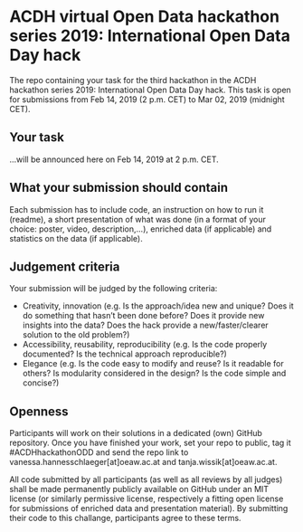 # ACDH virtual Open Data hackathon series 2019: International Open Data Day hack
The repo containing your task for the third hackathon in the ACDH hackathon series 2019: International Open Data Day hack. This task is open for submissions from Feb 14, 2019 (2 p.m. CET) to Mar 02, 2019 (midnight CET). 

## Your task

...will be announced here on Feb 14, 2019 at 2 p.m. CET.

## What your submission should contain

Each submission has to include code, an instruction on how to run it (readme), a short presentation of what was done (in a format of your choice: poster, video, description,...), enriched data (if applicable) and statistics on the data (if applicable).

## Judgement criteria

Your submission will be judged by the following criteria:
* Creativity, innovation  (e.g. Is the approach/idea new and unique? Does it do something that hasn’t been done before? Does it provide new insights into the data? Does the hack provide a new/faster/clearer solution to the old problem?)
* Accessibility, reusability, reproducibility (e.g. Is the code properly documented? Is the technical approach reproducible?)
* Elegance (e.g. Is the code easy to modify and reuse? Is it readable for others? Is modularity considered in the design? Is the code simple and concise?)

## Openness

Participants will work on their solutions in a dedicated (own) GitHub repository. Once you have finished your work, set your repo to public, tag it #ACDHhackathonODD and send the repo link to vanessa.hannesschlaeger[at]oeaw.ac.at and tanja.wissik[at]oeaw.ac.at. 

All code submitted by all participants (as well as all reviews by all judges) shall be made permanently publicly available on GitHub under an MIT license (or similarly permissive license, respectively a fitting open license for submissions of enriched data and presentation material). By submitting their code to this challange, participants agree to these terms.
